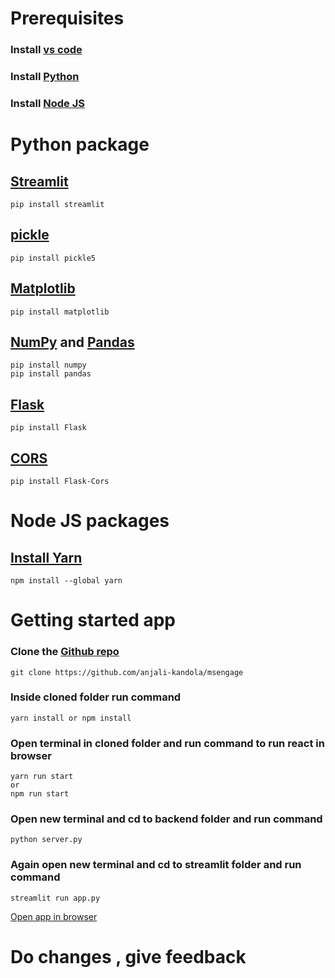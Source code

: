 # Prerequisites

### Install [vs code](https://code.visualstudio.com/)

### Install [Python](https://www.python.org/downloads/)

### Install [Node JS](https://nodejs.org/en/download/)

# Python package

## [Streamlit](https://docs.streamlit.io/library/get-started/installation)
    pip install streamlit

## [pickle](https://pypi.org/project/pickle5/)
    pip install pickle5

## [Matplotlib](https://pypi.org/project/matplotlib/)
    pip install matplotlib
## [NumPy](https://numpy.org/install/) and [Pandas](https://pypi.org/project/pandas/)
    pip install numpy
    pip install pandas

## [Flask](https://pypi.org/project/Flask/)
    pip install Flask

## [CORS](https://pypi.org/project/Flask-Cors/)
    pip install Flask-Cors

# Node JS packages

## [Install Yarn](https://classic.yarnpkg.com/lang/en/docs/install/#windows-stable)
    npm install --global yarn
# Getting started app

### Clone the [Github repo](https://github.com/anjali-kandola/msengage)

    git clone https://github.com/anjali-kandola/msengage

### Inside cloned folder run command

    yarn install or npm install

### Open terminal in cloned folder and run command to run react in browser
    yarn run start
    or 
    npm run start
    
### Open new terminal and cd to backend folder and run command

    python server.py

### Again open new terminal and cd to streamlit folder and run command

    streamlit run app.py

[Open app in browser](http://localhost:3000/)

# Do changes , give feedback
